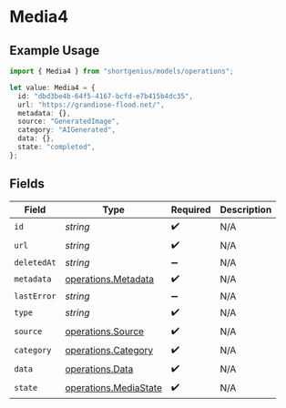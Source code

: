 # Media4

## Example Usage

```typescript
import { Media4 } from "shortgenius/models/operations";

let value: Media4 = {
  id: "dbd3be4b-64f5-4167-bcfd-e7b415b4dc35",
  url: "https://grandiose-flood.net/",
  metadata: {},
  source: "GeneratedImage",
  category: "AIGenerated",
  data: {},
  state: "completed",
};
```

## Fields

| Field                                                          | Type                                                           | Required                                                       | Description                                                    |
| -------------------------------------------------------------- | -------------------------------------------------------------- | -------------------------------------------------------------- | -------------------------------------------------------------- |
| `id`                                                           | *string*                                                       | :heavy_check_mark:                                             | N/A                                                            |
| `url`                                                          | *string*                                                       | :heavy_check_mark:                                             | N/A                                                            |
| `deletedAt`                                                    | *string*                                                       | :heavy_minus_sign:                                             | N/A                                                            |
| `metadata`                                                     | [operations.Metadata](../../models/operations/metadata.md)     | :heavy_check_mark:                                             | N/A                                                            |
| `lastError`                                                    | *string*                                                       | :heavy_minus_sign:                                             | N/A                                                            |
| `type`                                                         | *string*                                                       | :heavy_check_mark:                                             | N/A                                                            |
| `source`                                                       | [operations.Source](../../models/operations/source.md)         | :heavy_check_mark:                                             | N/A                                                            |
| `category`                                                     | [operations.Category](../../models/operations/category.md)     | :heavy_check_mark:                                             | N/A                                                            |
| `data`                                                         | [operations.Data](../../models/operations/data.md)             | :heavy_check_mark:                                             | N/A                                                            |
| `state`                                                        | [operations.MediaState](../../models/operations/mediastate.md) | :heavy_check_mark:                                             | N/A                                                            |